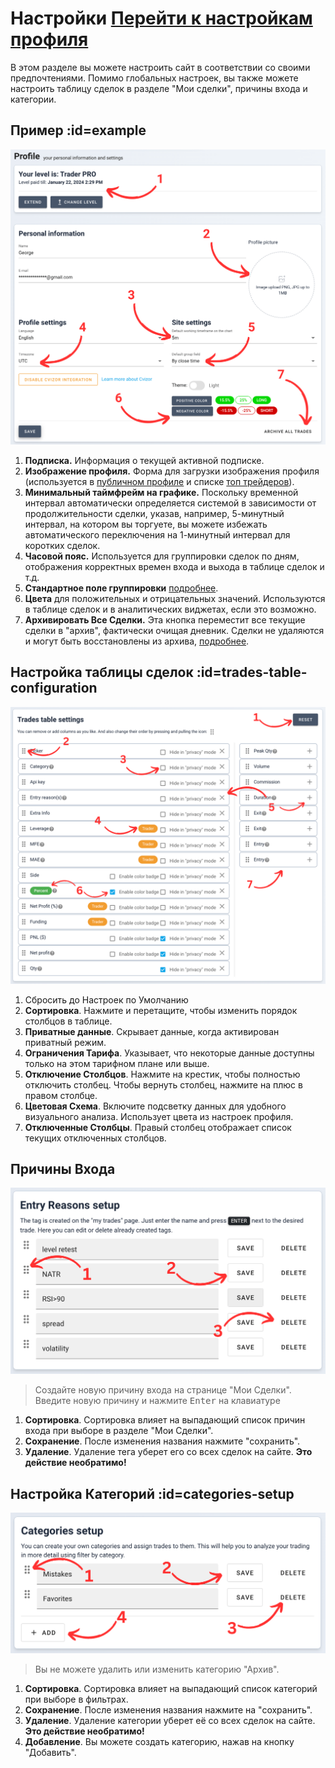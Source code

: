 # Настройки <a target="_blank" href="https://tradermake.money/app2/account/profile" class="btn btn-header">Перейти к настройкам профиля</a>

В этом разделе вы можете настроить сайт в соответствии со своими предпочтениями.
Помимо глобальных настроек, вы также можете настроить таблицу сделок в разделе
"Мои сделки", причины входа и категории.

## Пример :id=example

<!-- panels:start -->
<!-- div:left-panel -->

<picture> <source srcset="_media/profile-settings/main-dark.png"
    media="(prefers-color-scheme: dark)"> <img
        src="_media/profile-settings/main.png" > </picture>

<!-- div:right-panel -->

1. **Подписка.** Информация о текущей активной подписке.
2. **Изображение профиля.** Форма для загрузки изображения профиля (используется
   в [публичном профиле](/ru/public-profile.md) и списке
   [топ трейдеров](/ru/top-traders.md)).
3. **Минимальный таймфрейм на графике.** Поскольку временной интервал
   автоматически определяется системой в зависимости от продолжительности
   сделки, указав, например, 5-минутный интервал, на котором вы торгуете, вы
   можете избежать автоматического переключения на 1-минутный интервал для
   коротких сделок.
4. **Часовой пояс.** Используется для группировки сделок по дням, отображения
   корректных времен входа и выхода в таблице сделок и т.д.
5. **Стандартное поле группировки**
   [подробнее](/ru/filters.md#trade-openingclosing-date).
6. **Цвета** для положительных и отрицательных значений. Используются в таблице
   сделок и в аналитических виджетах, если это возможно.
7. **Архивировать Все Сделки.** Эта кнопка переместит все текущие сделки в
   "архив", фактически очищая дневник. Сделки не удаляются и могут быть
   восстановлены из архива,
   [подробнее](/ru/my-trades.md#start-from-scratch-archive).

<!-- panels:end -->

## Настройка таблицы сделок :id=trades-table-configuration

<!-- panels:start -->
<!-- div:left-panel -->

<picture> <source srcset="_media/profile-settings/table-dark.png"
    media="(prefers-color-scheme: dark)"> <img
        src="_media/profile-settings/table.png" > </picture>

<!-- div:right-panel -->

1. Сбросить до Настроек по Умолчанию
2. **Сортировка**. Нажмите и перетащите, чтобы изменить порядок столбцов в
   таблице.
3. **Приватные данные**. Скрывает данные, когда активирован приватный режим.
4. **Ограничения Тарифа**. Указывает, что некоторые данные доступны только на
   этом тарифном плане или выше.
5. **Отключение Столбцов**. Нажмите на крестик, чтобы полностью отключить
   столбец. Чтобы вернуть столбец, нажмите на плюс в правом столбце.
6. **Цветовая Схема**. Включите подсветку данных для удобного визуального
   анализа. Использует цвета из настроек профиля.
7. **Отключенные Столбцы**. Правый столбец отображает список текущих отключенных
   столбцов.

<!-- panels:end -->

## Причины Входа

<!-- panels:start -->
<!-- div:left-panel -->

<picture> <source srcset="_media/profile-settings/tags-dark.png"
    media="(prefers-color-scheme: dark)"> <img
        src="_media/profile-settings/tags.png" > </picture>

<!-- div:right-panel -->

> Создайте новую причину входа на странице "Мои Сделки". Введите новую причину и
> нажмите <kbd>Enter</kbd> на клавиатуре

1. **Сортировка**. Сортировка влияет на выпадающий список причин входа при
   выборе в разделе "Мои Сделки".
2. **Сохранение**. После изменения названия нажмите "сохранить".
3. **Удаление**. Удаление тега уберет его со всех сделок на сайте. **Это
   действие необратимо!**

<!-- panels:end -->

## Настройка Категорий :id=categories-setup

<!-- panels:start -->
<!-- div:left-panel -->

<picture> <source srcset="_media/profile-settings/categories-dark.png"
    media="(prefers-color-scheme: dark)"> <img
        src="_media/profile-settings/categories.png" > </picture>

<!-- div:right-panel -->

> Вы не можете удалить или изменить категорию "Архив".

1. **Сортировка**. Сортировка влияет на выпадающий список категорий при выборе в
   фильтрах.
2. **Сохранение**. После изменения названия нажмите на "сохранить".
3. **Удаление**. Удаление категории уберет её со всех сделок на сайте. **Это
   действие необратимо!**
4. **Добавление**. Вы можете создать категорию, нажав на кнопку "Добавить".

<!-- panels:end -->
